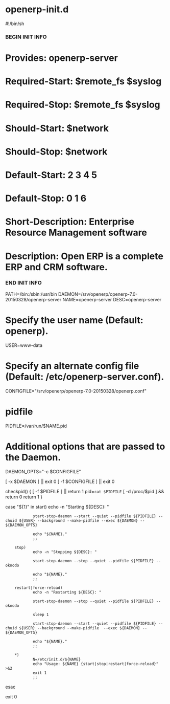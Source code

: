# openerp-init.d

#!/bin/sh

### BEGIN INIT INFO
# Provides:             openerp-server
# Required-Start:       $remote_fs $syslog
# Required-Stop:        $remote_fs $syslog
# Should-Start:         $network
# Should-Stop:          $network
# Default-Start:        2 3 4 5
# Default-Stop:         0 1 6
# Short-Description:    Enterprise Resource Management software
# Description:          Open ERP is a complete ERP and CRM software.
### END INIT INFO

PATH=/bin:/sbin:/usr/bin
DAEMON=/srv/openerp/openerp-7.0-20150328/openerp-server
NAME=openerp-server
DESC=openerp-server

# Specify the user name (Default: openerp).
USER=www-data

# Specify an alternate config file (Default: /etc/openerp-server.conf).
CONFIGFILE="/srv/openerp/openerp-7.0-20150328/openerp.conf"

# pidfile
PIDFILE=/var/run/$NAME.pid

# Additional options that are passed to the Daemon.
DAEMON_OPTS="-c $CONFIGFILE"

[ -x $DAEMON ] || exit 0
[ -f $CONFIGFILE ] || exit 0

checkpid() {
    [ -f $PIDFILE ] || return 1
    pid=`cat $PIDFILE`
    [ -d /proc/$pid ] && return 0
    return 1
}

case "${1}" in
        start)
                echo -n "Starting ${DESC}: "

                start-stop-daemon --start --quiet --pidfile ${PIDFILE} --chuid ${USER} --background --make-pidfile --exec ${DAEMON} -- ${DAEMON_OPTS}

                echo "${NAME}."
                ;;

        stop)
                echo -n "Stopping ${DESC}: "

                start-stop-daemon --stop --quiet --pidfile ${PIDFILE} --oknodo

                echo "${NAME}."
                ;;

        restart|force-reload)
                echo -n "Restarting ${DESC}: "

                start-stop-daemon --stop --quiet --pidfile ${PIDFILE} --oknodo

                sleep 1

                start-stop-daemon --start --quiet --pidfile ${PIDFILE} --chuid ${USER} --background --make-pidfile  --exec ${DAEMON} -- ${DAEMON_OPTS}

                echo "${NAME}."
                ;;

        *)
                N=/etc/init.d/${NAME}
                echo "Usage: ${NAME} {start|stop|restart|force-reload}" >&2
                exit 1
                ;;
esac

exit 0
